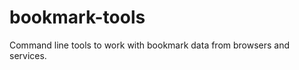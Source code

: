 bookmark-tools
==============

Command line tools to work with bookmark data from browsers and services.
